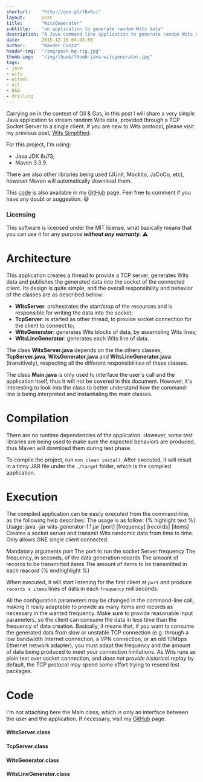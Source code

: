 ```yaml
---
shorturl:    "http://goo.gl/fBxRii"
layout:      post
title:       "WitsGenerator"
subtitle:    "an application to generate random Wits data"
description: "A Java command-line application to generate random Wits data."
date:        2015-12-19 04:43:00
author:      "Wander Costa"
header-img:  "/img/post-bg-rig.jpg"
thumb-img:   "/img/thumb/thumb-java-witsgenerator.jpg"
tags:
- java
- wits
- witsml
- oil
- O&G
- drilling
---
```


[github]:https://github.com/rwanderc
[code]:https://github.com/rwanderc/wits-generator
[wits-simplified]:http://www.wandercosta.com/wits-simplified/

Carrying on in the context of Oil & Gas, in this post I will share a very simple Java application to stream random Wits data, provided through a TCP Socket Server to a single client. If you are new to Wits protocol, please visit my previous post, [Wits Simplified][wits-simplified].

For this project, I'm using:

* Java JDK 8u73;
* Maven 3.3.9.

There are also other libraries being used (JUnit, Mockito, JaCoCo, etc), however Maven will automatically download them.

This [code][code] is also available in my <i class="fa fa-github"></i> [GitHub][github] page. Feel free to comment if you have any doubt or suggestion. :smile:

### Licensing
This software is licensed under the MIT license, what basically means that you can use it for any purpose ___without any warranty___. :warning:

# Architecture
This application creates a thread to provide a TCP server, generates Wits data and publishes the generated data into the socket of the connected client. Its design is quite simple, and the overall responsibility and behavior of the classes are as described bellow:

* **WitsServer**: orchestrates the start/stop of the resources and is responsible for writing the data into the socket;
* **TcpServer**: is started as other thread, to provide socket connection for the client to connect to;
* **WitsGenerator**: generates Wits blocks of data, by assembling Wits lines;
* **WitsLineGenerator**: generates each Wits line of data.

The class **WitsServer.java** depends on the the others classes, **TcpServer.java**, **WitsGenerator.java** and **WitsLineGenerator.java** (transitively), respecting all the different responsibilities of these classes.

The class **Main.java** is only used to interface the user's call and the application itself, thus it will not be covered in this document. However, it's interesting to look into the class to better understand how the command-line is being interpreted and instantiating the main classes.

# Compilation
There are no runtime dependencies of the application. However, some test libraries are being used to make sure the expected behaviors are produced, thus Maven will download them during test phase.

To compile the project, run `mvn clean install`. After executed, it will result in a tinny JAR file under the `./target` folder, which is the compiled application.

# Execution
The compiled application can be easily executed from the command-line, as the following help describes:
The usage is as follow:
{% highlight text %}
Usage: java -jar wits-generator-1.1.jar [port] [frequency] [records] [items]
Creates a socket server and transmit Wits randomic data from time
to time. Only allows ONE single client connected.

Mandatory arguments
  port		The port to run the socket Server
  frequency	The frequency, in seconds, of the data generation
  records	The amount of records to be transmitted
  items		The amount of items to be transmitted in each reacord
{% endhighlight %}

When executed, it will start listening for the first client at ``port`` and produce ``records x items`` lines of data in each ``frequency`` milliseconds.

All the configuration parameters may be changed in the command-line call, making it really adaptable to provide as many items and records as necessary in the wanted frequency. Make sure to provide reasonable input parameters, so the client can consume the data in less time than the frequency of data creation. Basically, it means that, if you want to consume the generated data from slow or unstable TCP connection (e.g. through a low bandwidth Internet connection, a VPN connection, or an old 10Mbps Ethernet network adapter), you must adapt the frequency and the amount of data being produced to meet your connection limitations. As Wits runs as plain text over socket connection, and _does not provide historical replay_ by default, the TCP protocol may spend some effort trying to resend lost packages.


# Code
I'm not attaching here the Main.class, which is only an interface between the user and the application. If necessary, visit my <i class="fa fa-github"></i> [GitHub][github] page.

#### WitsServer.class
<script src="https://gist.github.com/rwanderc/375a333b53e5201f879af7a8f69a47f3.js"></script>

#### TcpServer.class
<script src="https://gist.github.com/rwanderc/24309ba01c8292f39ce4100bd7fddc3d.js"></script>

#### WitsGenerator.class
<script src="https://gist.github.com/rwanderc/c2a67e2c1c326f659c2c8bacc6c32b96.js"></script>

#### WitsLineGenerator.class
<script src="https://gist.github.com/rwanderc/bbaa7811ae1071b75cf21b6ccee5917c.js"></script>
